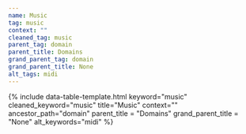 ```yaml
---
name: Music
tag: music
context: ""
cleaned_tag: music
parent_tag: domain
parent_title: Domains
grand_parent_tag: domain
grand_parent_title: None
alt_tags: midi
---
```


{% include data-table-template.html 
  keyword="music" 
  cleaned_keyword="music" 
  title="Music"
  context=""
  ancestor_path="domain" 
  parent_title = "Domains"
  grand_parent_title = "None"
  alt_keywords="midi"
%}

